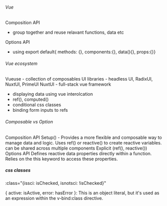 ###### Vue
Composition API
- group together and reuse relavant functions, data etc

Options API
- using export default{ methods: {}, components:{}, data(){}, props:{}}

###### Vue ecosystem
Vueuse - collection of composables
UI libraries - headless UI, RadixUI, NuxtUI, PrimeUI
NuxtUI - full-stack vue framework



- displaying data using vue interolcation
- ref(), computed()
- conditional css classes
- binding form inputs to refs

###### Composable vs Option
Composition API
    Setup() - Provides a more flexible and composable way to manage data and logic.
    Uses ref() or reactive() to create reactive variables.
    can be shared across multiple components
    Explicit (ref(), reactive())
Options API
    Defines reactive data properties directly within a function.
    Relies on the this keyword to access these properties.

##### css classes
:class="{issci: isChecked, isnotsci: !isChecked}"

{ active: isActive, error: hasError }: This is an object literal, but it's used as an expression within the v-bind:class directive.
#####

